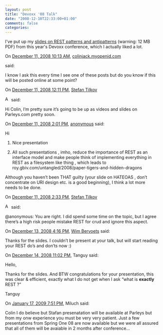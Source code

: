 ```yaml
---
layout: post
title: "Devoxx '08 Talk"
date: "2008-12-10T22:33:00+01:00"
comments: false
categories: 
---
```


<p>I've put up my <a href="/blog/st/presentations/2008/2008-12-10-REST-Patterns--Devoxx.pdf">slides on REST patterns and antipatterns</a> (warning: 12 MB PDF) from this year's Devoxx conference, which I actually liked a lot.</p>

<section class="comments">



<div class="comment" id="comment-1887">
On <a href="#comment-1887" title="Permalink to this comment">December 11, 2008 10:13 AM</a>, <a href="http://colinjack.lostechies.com" title="http://colinjack.lostechies.com" rel="nofollow">colinjack.myopenid.com</a>

<a href="http://colinjack.lostechies.com" class="commenter-profile"></a>
said:
<p>I know I ask this every time I see one of these posts but do you know if this will be posted online at some point?</p>


<div class="comment" id="comment-1888">
On <a href="#comment-1888" title="Permalink to this comment">December 11, 2008 12:11 PM</a>, <a href="/blog/st/">Stefan Tilkov</a>

<a href="/blog/st/" class="commenter-profile"><img src="/mt4/mt-static/images/comment/mt_logo.png" height="16" alt="Author Profile Page" width="16" /></a>
said:
<p>Hi Colin, I&#8217;m pretty sure it&#8217;s going to be up as videos and slides on Parleys.com pretty soon.</p>


<div class="comment" id="comment-1890">
On <a href="#comment-1890" title="Permalink to this comment">December 11, 2008  2:01 PM</a>, <a href="http://annon.worldpresh.com" title="http://annon.worldpresh.com" rel="nofollow">anonymous</a>
said:
<p>Hi</p>

<ol>
<li><p>Nice presentation</p></li>
<li><p>All such presentations , imho, reduce the importance of REST as an interface model and make people think of implementing everything in REST as a filesystem like thing , which leads to roy.gbiv.com/untangled/2008/paper-tigers-and-hidden-dragons</p></li>
</ol>

<p>Although you haven&#8217;t been THAT guilty (your slide on HATEOAS , don&#8217;t concentrate on URI design etc. is a good beginning), I think a lot more needs to be done.</p>


<div class="comment" id="comment-1891">
On <a href="#comment-1891" title="Permalink to this comment">December 11, 2008  2:33 PM</a>, <a href="/blog/st/">Stefan Tilkov</a>

<a href="/blog/st/" class="commenter-profile"><img src="/mt4/mt-static/images/comment/mt_logo.png" height="16" alt="Author Profile Page" width="16" /></a>
said:
<p>@anonymous: You are right. I did spend some time on the topic, but I agree there&#8217;s a high risk people mistake REST for crud and ignore this aspect. </p>


<div class="comment" id="comment-1900">
On <a href="#comment-1900" title="Permalink to this comment">December 13, 2008  4:16 PM</a>, <a href="http://javablog.be" title="http://javablog.be" rel="nofollow">Wim Bervoets</a>
said:
<p>Thanks for the slides. I couldn&#8217;t be present at your talk, but will start reading your REST do&#8217;s and don&#8217;ts now :)</p>


<div class="comment" id="comment-1902">
On <a href="#comment-1902" title="Permalink to this comment">December 14, 2008 11:02 PM</a>, Tanguy
said:
<p>Hello,</p>

<p>Thanks for the slides. And BTW congratulations for your presentation, this was clear &amp; efficient, exactly what I do not get when I ask &#8220;what is <b>exactly</b> REST ?&#8221;</p>

<p>Tanguy</p>


<div class="comment" id="comment-1924">
On <a href="#comment-1924" title="Permalink to this comment">January 17, 2009  7:51 PM</a>, Miluch
said:
<p>Colin I do believe but Stafan presenatation will be available at Parleys but from my onw experience you must be very very patient.
Just a few presentations from Spring One 08 are now available but we were all assured that all of them will be avaiable in 2 months after conference&#8230;</p>


</section>

